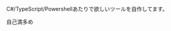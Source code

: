 C#/TypeScript/Powershellあたりで欲しいツールを自作してます。

自己満多め

<!---
HoppingGanon/HoppingGanon is a ✨ special ✨ repository because its `README.md` (this file) appears on your GitHub profile.
You can click the Preview link to take a look at your changes.
--->
